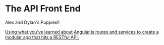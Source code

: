 # The API Front End

Alex and Dylan's Puppies!!

[Using what you've learned about Angular.js routes and services to create a modular app that hits a RESTful API.](http://www.vikingcodeschool.com)
